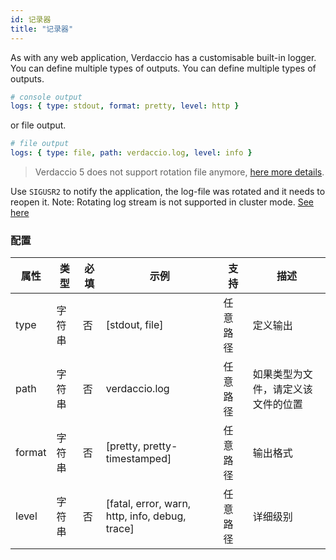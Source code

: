 ```yaml
---
id: 记录器
title: "记录器"
---
```


As with any web application, Verdaccio has a customisable built-in logger. You can define multiple types of outputs. You can define multiple types of outputs.

```yaml
# console output
logs: { type: stdout, format: pretty, level: http }
```

or file output.

```yaml
# file output
logs: { type: file, path: verdaccio.log, level: info }
```

> Verdaccio 5 does not support rotation file anymore, [here more details](https://verdaccio.org/blog/2021/04/14/verdaccio-5-migration-guide#pinojs-is-the-new-logger).

Use `SIGUSR2` to notify the application, the log-file was rotated and it needs to reopen it. Note: Rotating log stream is not supported in cluster mode. [See here](https://github.com/trentm/node-bunyan#stream-type-rotating-file)

### 配置

| 属性     | 类型  | 必填 | 示例                                             | 支持   | 描述                |
| ------ | --- | -- | ---------------------------------------------- | ---- | ----------------- |
| type   | 字符串 | 否  | [stdout, file]                                 | 任意路径 | 定义输出              |
| path   | 字符串 | 否  | verdaccio.log                                  | 任意路径 | 如果类型为文件，请定义该文件的位置 |
| format | 字符串 | 否  | [pretty, pretty-timestamped]                   | 任意路径 | 输出格式              |
| level  | 字符串 | 否  | [fatal, error, warn, http, info, debug, trace] | 任意路径 | 详细级别              |
